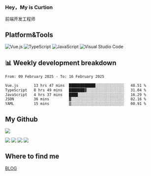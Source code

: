 ### Hey，My is Curtion
前端开发工程师
## Platform&Tools

![Vue.js](https://img.shields.io/badge/-Vue.js-4FC08D?style=flat-square&logo=Vue.js&logoColor=white)
![TypeScript](https://img.shields.io/badge/-TypeScript-007ACC?style=flat-square&logo=typescript&logoColor=white)
![JavaScript](https://img.shields.io/badge/-JavaScript-F7DF1E?style=flat-square&logo=javascript&logoColor=black)
![Visual Studio Code](https://img.shields.io/badge/-VSCode-007ACC?style=flat-square&logo=Visual-Studio-Code&logoColor=white)

## 📊 Weekly development breakdown

<!--START_SECTION:waka-->

```txt
From: 09 February 2025 - To: 16 February 2025

Vue.js       13 hrs 47 mins  ████████████░░░░░░░░░░░░░   48.51 %
TypeScript   8 hrs 49 mins   ███████▓░░░░░░░░░░░░░░░░░   31.04 %
JavaScript   4 hrs 37 mins   ████░░░░░░░░░░░░░░░░░░░░░   16.29 %
JSON         36 mins         ▓░░░░░░░░░░░░░░░░░░░░░░░░   02.16 %
YAML         15 mins         ▒░░░░░░░░░░░░░░░░░░░░░░░░   00.91 %
```

<!--END_SECTION:waka-->

## My Github

![](http://github-profile-summary-cards.vercel.app/api/cards/profile-details?username=curtion&theme=nord_bright)

![](http://github-profile-summary-cards.vercel.app/api/cards/stats?username=curtion&theme=nord_bright)
![](http://github-profile-summary-cards.vercel.app/api/cards/productive-time?username=curtion&theme=nord_bright&utcOffset=8)
![](http://github-profile-summary-cards.vercel.app/api/cards/repos-per-language?username=curtion&theme=nord_bright)
![](http://github-profile-summary-cards.vercel.app/api/cards/most-commit-language?username=curtion&theme=nord_bright)

## Where to find me

[BLOG](https://blog.3gxk.net)
